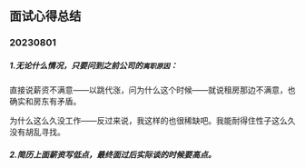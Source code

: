 ## 面试心得总结

### 20230801

##### 1.无论什么情况，只要问到之前公司的`离职原因`：

直接说薪资不满意——以跳代涨，问为什么这个时候——就说租房那边不满意，也确实和房东有矛盾。

为什么这么久没工作——反过来说，我这样的也很稀缺吧。我能耐得住性子这么久没有胡乱寻找。



##### 2.简历上面薪资写低点，最终面过后实际谈的时候要高点。